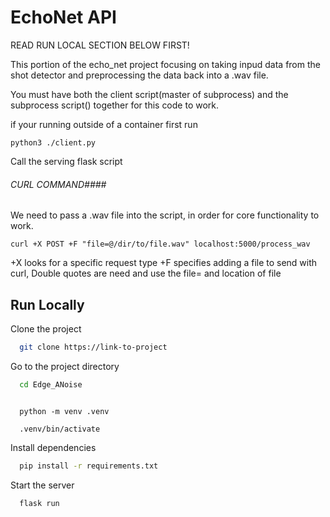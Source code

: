 
# EchoNet API
READ RUN LOCAL SECTION BELOW FIRST!

This portion of the echo_net project focusing on taking inpud data from the shot detector and preprocessing the data back into a .wav file. 


You must have both the client script(master of subprocess) and the subprocess script() together for this code to work. 

if your running outside of a container first run 

```Shell
python3 ./client.py
```

Call the serving flask script

###### CURL COMMAND####

We need to pass a .wav file into the script, in order for core functionality to work. 

```Shell
curl +X POST +F "file=@/dir/to/file.wav" localhost:5000/process_wav
```
+X looks for a specific request type
+F specifies adding a file to send with curl, 
Double quotes are need and use the file= and location of file
## Run Locally

Clone the project

```bash
  git clone https://link-to-project
```

Go to the project directory

```bash
  cd Edge_ANoise
```

```making a vitual enviroment

  python -m venv .venv

  .venv/bin/activate
```

Install dependencies

```bash
  pip install -r requirements.txt
```

Start the server

```bash
  flask run
```

